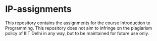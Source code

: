 # IP-assignments
This repository contains the assignments for the course Introduction to Programming. This repository does not aim to infringe on the plagiarism policy of IIIT Delhi in any way, but to be maintained for future use only.
